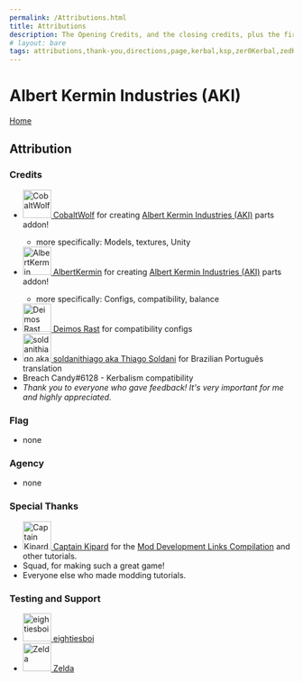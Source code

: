 ```yaml
---
permalink: /Attributions.html
title: Attributions
description: The Opening Credits, and the closing credits, plus the first of two (or is three) end credit scenes
# layout: bare
tags: attributions,thank-you,directions,page,kerbal,ksp,zer0Kerbal,zedK
---
```


<!--
Attributions.md v1.0.5.0
Albert Kermin Industries (AKI)
created: 01 Feb 2022
updated: 27 Mar 2022
-->

<script src="https://kit.fontawesome.com/0ea5493613.js" crossorigin="anonymous"></script>
<i class="fa fa-gear fa-spin fa-3x" style="color: firebrick"></i>
# Albert Kermin Industries (AKI)
[Home](./index)

## Attribution

### Credits

<ul>
  <li><a href="https://forum.kerbalspaceprogram.com/index.php?/profile/105588-*/"><img border="0" alt="CobaltWolf" src="https://kerbal-forum-uploads.s3.us-west-2.amazonaws.com/monthly_2019_02/PFP_2019.thumb.jpg.1bfcc53a8d2175db2f28bf8f0181a37f.jpg" width="50" height="50" > CobaltWolf</a> for creating <a href="https://forum.kerbalspaceprogram.com/index.php?/topic/204186-*/" alt="Albert Kermin Industries (AKI)"> Albert Kermin Industries (AKI)</a> parts addon! </li>
  <ul><li>more specifically:  Models, textures, Unity</li></ul>
  <li><a href="https://forum.kerbalspaceprogram.com/index.php?/profile/110967-*/"><img border="0" alt="AlbertKermin" src="https://kerbal-forum-uploads.s3.us-west-2.amazonaws.com/monthly_12_2015/565e30534e2c8_rangercompavatar.jpg.ecdfdb5eb3423401b545efaf95595204.thumb.jpg.9a8cbe1622ca3907066ea49c43a7444b.jpg" width="50" height="50" > AlbertKermin</a> for creating <a href="https://forum.kerbalspaceprogram.com/index.php?/topic/204186-*/" alt="Albert Kermin Industries (AKI)"> Albert Kermin Industries (AKI)</a> parts addon!</li>
  <ul><li>more specifically: Configs, compatibility, balance</li></ul>
  <li><a href="https://forum.kerbalspaceprogram.com/index.php?/profile/157420-*/"><img border="0" alt="Deimos Rast" src="https://kerbal-forum-uploads.s3.us-west-2.amazonaws.com/monthly_04_2016/_7148889f3d02_16727735v3s460.thumb_6495580388abd02e44e94dbecdea5eaa.368c047d7358b0199d46849afee6cce6" width="50" height="50" > Deimos Rast</a> for compatibility configs</li>
  <li><a href="https://github.com/soldanithiago"><img border="0" alt="soldanithiago aka Thiago Soldani" src="https://avatars.githubusercontent.com/u/39207335?v=4" width="50" height="50" > soldanithiago aka Thiago Soldani</a> for Brazilian Português translation</li>
  <li>Breach Candy#6128 - Kerbalism compatibility</li>
  <li><i>Thank you to everyone who gave feedback! It's very important for me and highly appreciated.</i></li>
</ul>

### Flag

* none

### Agency

* none

### Special Thanks

<ul>
  <li><a href="https://forum.kerbalspaceprogram.com/index.php?/profile/70516-captainkipard/"><img border="0" alt="Captain Kipard" src="https://kerbal-forum-uploads.s3.us-west-2.amazonaws.com/monthly_12_2015/itsame.png.3227b08e54fc9e3eaa0c6c2ad8e9ad07.thumb.png.5d3a3eb0344a23048ea58826e47b9781.png" width="50" height="50" > Captain Kipard</a> for the <a href="https://forum.kerbalspaceprogram.com/index.php?/topic/85372-*/"> Mod Development Links Compilation</a> and other tutorials.</li>
  <li>Squad, for making such a great game!</li>
  <li>Everyone else who made modding tutorials.</li>
</ul>

### Testing and Support

<ul>
  <li><a href="https://forum.kerbalspaceprogram.com/index.php?/profile/133828-eightiesboi/"><img border="0" alt="eightiesboi" src="https://kerbal-forum-uploads.s3.us-west-2.amazonaws.com/monthly_2018_01/happy_velociraptor_dinosaur_greeting_cards-r918b99ab65894a198682f360e419773a_xvuak_8byvr_512.thumb.jpg.00c28897eef8a91ee74f6cb59a9bbb5f.jpg" width="50" height="50" > eightiesboi</a></li>
  <li><a href="https://forum.kerbalspaceprogram.com/index.php?/profile/66411-zelda/"><img border="0" alt="Zelda" src="https://kerbal-forum-uploads.s3.us-west-2.amazonaws.com/monthly_2019_07/LoZ_RGB_960x960.thumb.jpg.32a815400e819b11482764bdea71373c.jpg" width="50" height="50" > Zelda</a></li>
</ul>

[MSRC]: https://forum.kerbalspaceprogram.com/index.php?/topic/204186-*/ "Albert Kermin Industries (AKI) Forum Thread"

[albertkermin]: https://forum.kerbalspaceprogram.com/index.php?/profile/110967-*/ "AlbertKermin"
[cobaltwolf]: https://forum.kerbalspaceprogram.com/index.php?/profile/105588-*/ "CobaltWolf"
[deimosrast]: https://forum.kerbalspaceprogram.com/index.php?/profile/157420-*/ "Deimos Rast"
[soldanithiago]: https://github.com/soldanithiago "soldanithiago aka Soldani Thiago"
[breachcandy]: http:// "Breach Candy#6128"
[zer0Kerbal]: https://forum.kerbalspaceprogram.com/index.php?/profile/190933-*/ "zer0Kerbal"

[cptkipard]: https://forum.kerbalspaceprogram.com/index.php?/profile/70516-*/ "Captain Kipard"

<!-- this file CC BY-NC-ND 3.0 Unported by zer0Kerbal -->
